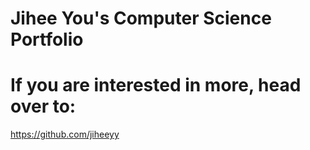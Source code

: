 # Jihee You's Computer Science Portfolio
# If you are interested in more, head over to: 
https://github.com/jiheeyy
